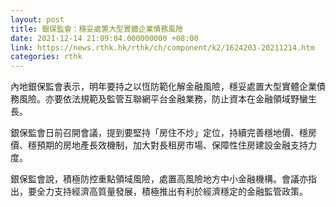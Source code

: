 ```yaml
---
layout: post
title: 銀保監會：穩妥處置大型實體企業債務風險
date: 2021-12-14 21:09:04.000000000 +08:00
link: https://news.rthk.hk/rthk/ch/component/k2/1624203-20211214.htm
categories: rthk
---
```


內地銀保監會表示，明年要持之以恆防範化解金融風險，穩妥處置大型實體企業債務風險。亦要依法規範及監管互聯網平台金融業務，防止資本在金融領域野蠻生長。

銀保監會日前召開會議，提到要堅持「房住不炒」定位，持續完善穩地價、穩房價、穩預期的房地產長效機制，加大對長租房市場、保障性住房建設金融支持力度。

銀保監會說，積極防控重點領域風險，處置高風險地方中小金融機構。會議亦指出，要全力支持經濟高質量發展，積極推出有利於經濟穩定的金融監管政策。
